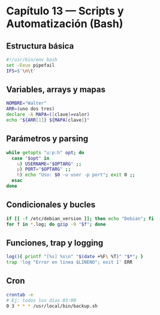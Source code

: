 # Capítulo 13 — Scripts y Automatización (Bash)

## Estructura básica
```bash
#!/usr/bin/env bash
set -Eeuo pipefail
IFS=$'\n\t'
```

## Variables, arrays y mapas
```bash
NOMBRE="Walter"
ARR=(uno dos tres)
declare -A MAPA=([clave]=valor)
echo "${ARR[1]} ${MAPA[clave]}"
```

## Parámetros y parsing
```bash
while getopts "u:p:h" opt; do
  case "$opt" in
    u) USERNAME="$OPTARG" ;;
    p) PORT="$OPTARG" ;;
    h) echo "Uso: $0 -u user -p port"; exit 0 ;;
  esac
done
```

## Condicionales y bucles
```bash
if [[ -f /etc/debian_version ]]; then echo "Debian"; fi
for f in *.log; do gzip -9 "$f"; done
```

## Funciones, trap y logging
```bash
log(){ printf "[%s] %s\n" "$(date +%F\ %T)" "$*"; }
trap 'log "Error en línea $LINENO"; exit 1' ERR
```

## Cron
```bash
crontab -e
# Ej: todos los días 03:00
0 3 * * * /usr/local/bin/backup.sh
```

